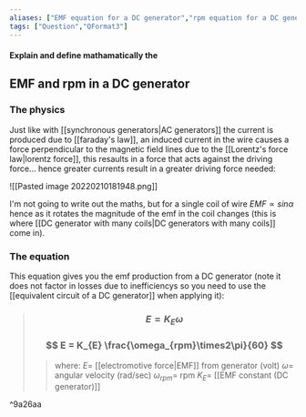 ```yaml
---
aliases: ["EMF equation for a DC generator","rpm equation for a DC generator"]
tags: ["Question","QFormat3"]
---
```


#### Explain and define mathamatically the
## EMF and rpm in a DC generator
### The physics
Just like with [[synchronous generators|AC generators]] the current is produced due to [[faraday's law]], an induced current in the wire causes a force perpendicular to the magnetic field lines due to the [[Lorentz's force law|lorentz force]], this resaults in a force that acts against the driving force... hence greater currents result in a greater driving force needed:

![[Pasted image 20220210181948.png]]

I'm not going to write out the maths, but for a single coil of wire $EMF \propto sin\alpha$ hence as it rotates the magnitude of the emf in the coil changes (this is where [[DC generator with many coils|DC generators with many coils]] come in).

### The equation
This equation gives you the emf production from a DC generator (note it does not factor in losses due to inefficiencys so you need to use the [[equivalent circuit of a DC generator]] when applying it):

> ### $$ E = K_{E} \omega $$ 
> ### $$ E = K_{E} \frac{\omega_{rpm}\times2\pi}{60} $$ 
>> where:
>> $E=$ [[electromotive force|EMF]] from generator (volt)
>> $\omega=$ angular velocity (rad/sec)
>> $\omega_{rpm}=$ rpm
>> $K_{E}=$ [[EMF constant (DC generator)]]

^9a26aa
